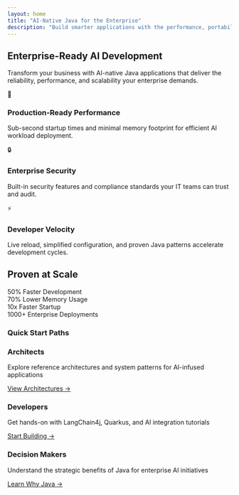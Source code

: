 ```yaml
---
layout: home
title: "AI-Native Java for the Enterprise"
description: "Build smarter applications with the performance, portability, and standards your business already trusts."
---
```


## Enterprise-Ready AI Development

Transform your business with AI-native Java applications that deliver the reliability, performance, and scalability your enterprise demands.

<div class="features-grid">
  <div class="feature-card card">
    <div class="feature-icon">🚀</div>
    <h3>Production-Ready Performance</h3>
    <p>Sub-second startup times and minimal memory footprint for efficient AI workload deployment.</p>
  </div>
  
  <div class="feature-card card">
    <div class="feature-icon">🔒</div>
    <h3>Enterprise Security</h3>
    <p>Built-in security features and compliance standards your IT teams can trust and audit.</p>
  </div>
  
  <div class="feature-card card">
    <div class="feature-icon">⚡</div>
    <h3>Developer Velocity</h3>
    <p>Live reload, simplified configuration, and proven Java patterns accelerate development cycles.</p>
  </div>
</div>

## Proven at Scale

<div class="stats-section">
  <div class="container">
    <div class="stats-grid">
      <div class="stat-item">
        <span class="stat-number">50%</span>
        <span class="stat-label">Faster Development</span>
      </div>
      <div class="stat-item">
        <span class="stat-number">70%</span>
        <span class="stat-label">Lower Memory Usage</span>
      </div>
      <div class="stat-item">
        <span class="stat-number">10x</span>
        <span class="stat-label">Faster Startup</span>
      </div>
      <div class="stat-item">
        <span class="stat-number">1000+</span>
        <span class="stat-label">Enterprise Deployments</span>
      </div>
    </div>
  </div>
</div>


### Quick Start Paths

<div class="quick-start-grid">
  <div class="quick-start-item">
    <h3>Architects</h3>
    <p>Explore reference architectures and system patterns for AI-infused applications</p>
    <a href="/architectures/">View Architectures →</a>
  </div>
  
  <div class="quick-start-item">
    <h3>Developers</h3>
    <p>Get hands-on with LangChain4j, Quarkus, and AI integration tutorials</p>
    <a href="/get-started/">Start Building →</a>
  </div>
  
  <div class="quick-start-item">
    <h3>Decision Makers</h3>
    <p>Understand the strategic benefits of Java for enterprise AI initiatives</p>
    <a href="/why-java-for-ai/">Learn Why Java →</a>
  </div>
</div>